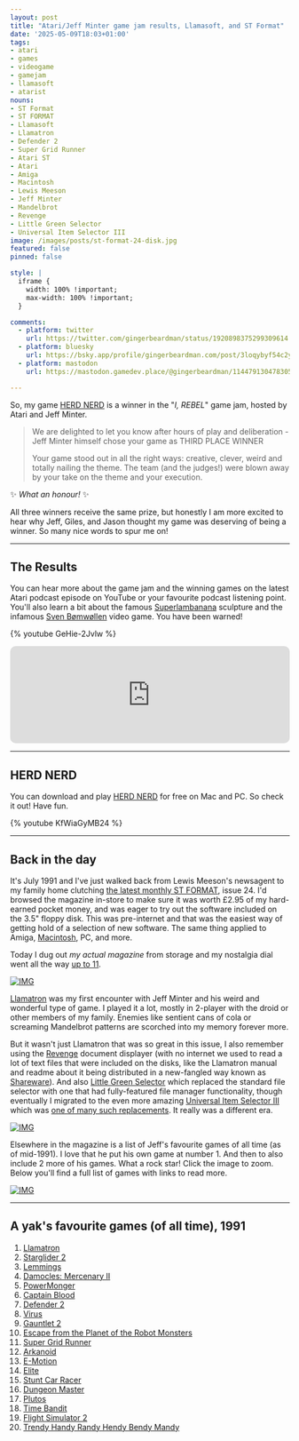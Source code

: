 ```yaml
---
layout: post
title: "Atari/Jeff Minter game jam results, Llamasoft, and ST Format"
date: '2025-05-09T18:03+01:00'
tags:
- atari
- games
- videogame
- gamejam
- llamasoft
- atarist
nouns:
- ST Format
- ST FORMAT
- Llamasoft
- Llamatron
- Defender 2
- Super Grid Runner
- Atari ST
- Atari
- Amiga
- Macintosh
- Lewis Meeson
- Jeff Minter
- Mandelbrot
- Revenge
- Little Green Selector
- Universal Item Selector III
image: /images/posts/st-format-24-disk.jpg
featured: false
pinned: false

style: |
  iframe {
    width: 100% !important;
    max-width: 100% !important;
  }

comments:
  - platform: twitter
    url: https://twitter.com/gingerbeardman/status/1920898375299309614
  - platform: bluesky
    url: https://bsky.app/profile/gingerbeardman.com/post/3loqybyf54c2y
  - platform: mastodon
    url: https://mastodon.gamedev.place/@gingerbeardman/114479130478305244

---
```


So, my game [HERD NERD](https://gingerbeardman.itch.io/herd-nerd) is a winner in the "*I, REBEL*" game jam, hosted by Atari and Jeff Minter.

> We are delighted to let you know after hours of play and deliberation - Jeff Minter himself chose your game as THIRD PLACE WINNER
> 
> Your game stood out in all the right ways: creative, clever, weird and totally nailing the theme. The team (and the judges!) were blown away by your take on the theme and your execution. 

✨ *What an honour!* ✨

All three winners receive the same prize, but honestly I am more excited to hear why Jeff, Giles, and Jason thought my game was deserving of being a winner. So many nice words to spur me on!

----

## The Results

You can hear more about the game jam and the winning games on the latest Atari podcast episode on YouTube or your favourite podcast listening point. You'll also learn a bit about the famous [Superlambanana](https://en.wikipedia.org/wiki/Superlambanana) sculpture and the infamous [Sven Bømwøllen](https://en.wikipedia.org/wiki/Sven_B%C3%B8mw%C3%B8llen) video game. You have been warned!

{% youtube GeHie-2Jvlw %}

<iframe allow="autoplay *; encrypted-media *; fullscreen *; clipboard-write" frameborder="0" height="175" style="width:100%;max-width:660px;overflow:hidden;border-radius:10px;" sandbox="allow-forms allow-popups allow-same-origin allow-scripts allow-storage-access-by-user-activation allow-top-navigation-by-user-activation" src="https://embed.podcasts.apple.com/gb/podcast/episode-54-our-favorite-i-rebel-game-jam-games-w-llamasoft/id1585430874?i=1000706983440"></iframe>

----

## HERD NERD

You can download and play [HERD NERD](https://gingerbeardman.itch.io/herd-nerd) for free on Mac and PC. So check it out! Have fun.

{% youtube KfWiaGyMB24 %}

----

## Back in the day

It's July 1991 and I've just walked back from Lewis Meeson's newsagent to my family home clutching [the latest monthly ST FORMAT](https://archive.org/details/atari-st-format-issue-024/page/1/mode/2up), issue 24. I'd browsed the magazine in-store to make sure it was worth £2.95 of my hard-earned pocket money, and was eager to try out the software included on the 3.5" floppy disk. This was pre-internet and that was the easiest way of getting hold of a selection of new software. The same thing applied to Amiga, [Macintosh](/2025/03/28/macintosh-magazine-media-1-million-files/), PC, and more.

Today I dug out *my actual magazine* from storage and my nostalgia dial went all the way [up to 11](https://en.wikipedia.org/wiki/Up_to_eleven).

[![IMG](/images/posts/st-format-24-cover.jpg)](https://archive.org/details/atari-st-format-issue-024/page/1/mode/2up)

[Llamatron](https://en.wikipedia.org/wiki/Llamatron) was my first encounter with Jeff Minter and his weird and wonderful type of game. I played it a lot, mostly in 2-player with the droid or other members of my family. Enemies like sentient cans of cola or screaming Mandelbrot patterns are scorched into my memory forever more.

But it wasn't just Llamatron that was so great in this issue, I also remember using the [Revenge](https://www.atariuptodate.de/en/11414/revenge-document-display-system) document displayer (with no internet we used to read a lot of text files that were included on the disks, like the Llamatron manual and readme about it being distributed in a new-fangled way known as [Shareware](https://en.wikipedia.org/wiki/Shareware)). And also [Little Green Selector](https://www.atariuptodate.de/en/1562/little-green-selector) which replaced the standard file selector with one that had fully-featured file manager functionality, though eventually I migrated to the even more amazing [Universal Item Selector III](https://www.atariuptodate.de/en/1564/universal-item-selector) which was [one of many such replacements](http://aicq.gokmase.com/file_sel/index.htm). It really was a different era.

[![IMG](/images/posts/st-format-24-disk-spread.jpg)](https://archive.org/details/atari-st-format-issue-024/page/38/mode/2up)

Elsewhere in the magazine is a list of Jeff's favourite games of all time (as of mid-1991). I love that he put his own game at number 1. And then to also include 2 more of his games. What a rock star! Click the image to zoom. Below you'll find a full list of games with links to read more.

[![IMG](/images/posts/st-format-24-yak-faves.jpg)](https://archive.org/details/atari-st-format-issue-024/page/74/mode/2up)

----

## A yak's favourite games (of all time), 1991

1. [Llamatron](https://www.mobygames.com/game/3604/llamatron-2112/)
2. [Starglider 2](https://www.mobygames.com/game/1237/starglider-ii/)
3. [Lemmings](https://www.mobygames.com/game/683/lemmings/)
4. [Damocles: Mercenary II](https://www.mobygames.com/game/10977/damocles-mercenary-ii/)
5. [PowerMonger](https://www.mobygames.com/game/1993/powermonger/)
6. [Captain Blood](https://www.mobygames.com/game/134/captain-blood/)
7. [Defender 2](https://www.mobygames.com/game/147905/defender-ii/)
8. [Virus](https://www.mobygames.com/game/19494/virus/)
9. [Gauntlet 2](https://www.mobygames.com/game/3481/gauntlet-ii/)
10. [Escape from the Planet of the Robot Monsters](https://www.mobygames.com/game/5628/escape-from-the-planet-of-the-robot-monsters/)
11. [Super Grid Runner](https://www.mobygames.com/game/181422/super-grid-runner/)
12. [Arkanoid](https://www.mobygames.com/game/1087/arkanoid/)
13. [E-Motion](https://www.mobygames.com/game/1426/the-game-of-harmony/)
14. [Elite](https://www.mobygames.com/game/1324/elite/)
15. [Stunt Car Racer](https://www.mobygames.com/game/782/stunt-track-racer/)
16. [Dungeon Master](https://www.mobygames.com/game/834/dungeon-master/)
17. [Plutos](https://www.mobygames.com/game/14951/plutos/)
18. [Time Bandit](https://www.mobygames.com/game/2468/time-bandit/)
19. [Flight Simulator 2](https://www.mobygames.com/game/14094/flight-simulator-ii/)
20. [Trendy Handy Randy Hendy Bendy Mandy](https://www.modula.org.uk/atari-st-disks-index/?atari_disk_search=mandy)

